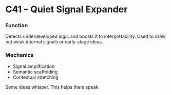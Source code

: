 # C41 – Quiet Signal Expander

### Function

Detects underdeveloped logic and boosts it to interpretability. Used to draw out weak internal signals or early-stage ideas.

### Mechanics

- Signal amplification  
- Semantic scaffolding  
- Contextual stretching

Some ideas whisper. This helps them speak.
